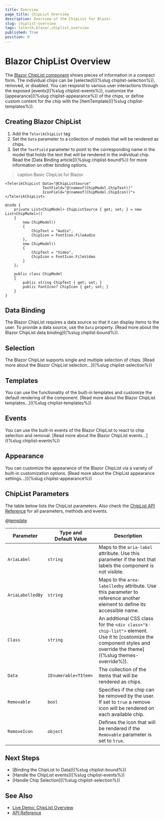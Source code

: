 ```yaml
---
title: Overview
page_title: ChipList Overview
description: Overview of the ChipList for Blazor.
slug: chiplist-overview
tags: telerik,blazor,chiplist,overview
published: True
position: 0
---
```


# Blazor ChipList Overview

The <a href="https://www.telerik.com/blazor-ui/chiplist" target="_blank">Blazor ChipList component</a> shows pieces of information in a compact form. The individual chips can be [selected]({%slug chiplist-selection%}), removed, or disabled. You can respond to various user interactions through the exposed [events]({%slug chiplist-events%}), customize the [appearance]({%slug chiplist-appearance%}) of the chips, or define custom content for the chip with the [ItemTemplate]({%slug chiplist-templates%}).

## Creating Blazor ChipList


1. Add the `TelerikChipList` tag
1. Set the `Data` parameter to a collection of models that will be rendered as chips.
1. Set the `TextField` parameter to point to the corresponding name in the model that holds the text that will be rendered in the individual chip. Read the [Data Binding article]({%slug chiplist-bound%}) for more information on other binding options.

>caption Basic ChipList for Blazor

````CSHTML
<TelerikChipList Data="@ChipListSource"
                 TextField="@(nameof(ChipModel.ChipText))"
                 IconField="@(nameof(ChipModel.ChipIcon))">
</TelerikChipList>

@code {
    private List<ChipModel> ChipListSource { get; set; } = new List<ChipModel>()
    {
        new ChipModel()
        {
            ChipText = "Audio",
            ChipIcon = FontIcon.FileAudio
        },
        new ChipModel()
        {
            ChipText = "Video",
            ChipIcon = FontIcon.FileVideo
        }
    };

    public class ChipModel
    {
        public string ChipText { get; set; }
        public FontIcon? ChipIcon { get; set; }
    }
}
````

## Data Binding

The Blazor ChipList requires a data source so that it can display items to the user. To provide a data source, use the `Data` property. [Read more about the Blazor ChipList data binding]({%slug chiplist-bound%}).

## Selection

The Blazor ChipList supports single and multiple selection of chips. [Read more about the Blazor ChipList selection...]({%slug chiplist-selection%})  

## Templates 

You can use the functionality of the built-in templates and customize the default rendering of the component. [Read more about the Blazor ChipList templates...]({%slug chiplist-templates%})

## Events

You can use the built-in events of the Blazor ChipList to react to chip selection and removal. [Read more about the Blazor ChipList events...]({%slug chiplist-events%})

## Appearance

You can customize the appearance of the Blazor ChipList via a variety of built-in customization options. [Read more about the ChipList appearance settings...]({%slug chiplist-appearance%})

## ChipList Parameters

The table below lists the ChipList parameters. Also check the [ChipList API Reference](/blazor-ui/api/Telerik.Blazor.Components.TelerikChipList) for all parameters, methods and events.

@[template](/_contentTemplates/common/parameters-table-styles.md#table-layout)

| Parameter | Type and Default&nbsp;Value | Description |
| --- | --- | --- |
| `AriaLabel` | `string` | Maps to the `aria-label` attribute. Use  this parameter if the text that labels the component is not visible. |
| `AriaLabelledBy` | `string` | Maps to the `area-labelledby` attribute. Use this parameter to reference another element to define its accessible name. |
| `Class` | `string` | An additional CSS class for the `<div class="k-chip-list">` element. Use it to [customize the component styles and override the theme]({%slug themes-override%}). |
| `Data` | `IEnumerable<TItem>` | The collection of the items that will be rendered as chips. |
| `Removable` | `bool` | Specifies if the chip can be removed by the user. If set to `true` a remove icon will be rendered on each available chip. |
| `RemoveIcon` | `object` | Defines the icon that will be rendered if the `Removable` parameter is set to `true`. |

## Next Steps

* [Binding the ChipList to Data]({%slug chiplist-bound%})
* [Handle the ChipList events]({%slug chiplist-events%})
* [Handle Chip Selection]({%slug chiplist-selection%})


## See Also

  * [Live Demo: ChipList Overview](https://demos.telerik.com/blazor-ui/chiplist/overview)
  * [API Reference](https://docs.telerik.com/blazor-ui/api/Telerik.Blazor.Components.TelerikChipList-1)

